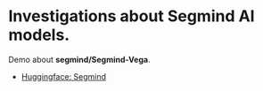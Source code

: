 # Investigations about Segmind AI models.

Demo about **segmind/Segmind-Vega**.

- [Huggingface: Segmind](https://huggingface.co/segmind)
